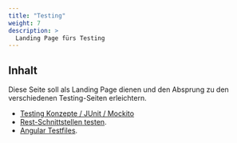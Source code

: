 ```yaml
---
title: "Testing"
weight: 7
description: >
  Landing Page fürs Testing
---
```


## Inhalt
Diese Seite soll als Landing Page dienen und den Absprung zu den verschiedenen Testing-Seiten erleichtern.

- [Testing Konzepte / JUnit / Mockito](../../../../docs/java/java-testing/)
- [Rest-Schnittstellen testen](../../../../docs/java/java-rest-testing/).
- [Angular Testfiles](../../../../docs/web/angular/02_7_angular_unit_test/).